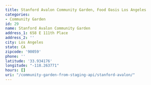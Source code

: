 ```yaml
---
title: Stanford Avalon Community Garden, Food Oasis Los Angeles
categories:
- Community Garden
id: 29
name: Stanford Avalon Community Garden
address_1: 658 E 111th Place
address_2: ''
city: Los Angeles
state: CA
zipcode: '90059'
phone: ''
latitude: '33.934176'
longitude: "-118.263771"
hours: []
uri: "/community-garden-from-staging-api/stanford-avalon/"
---
```


